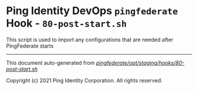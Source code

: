 
# Ping Identity DevOps `pingfederate` Hook - `80-post-start.sh`
 This script is used to import any configurations that are
 needed after PingFederate starts

---
This document auto-generated from _[pingfederate/opt/staging/hooks/80-post-start.sh](https://github.com/pingidentity/pingidentity-docker-builds/blob/master/pingfederate/opt/staging/hooks/80-post-start.sh)_

Copyright (c) 2021 Ping Identity Corporation. All rights reserved.

